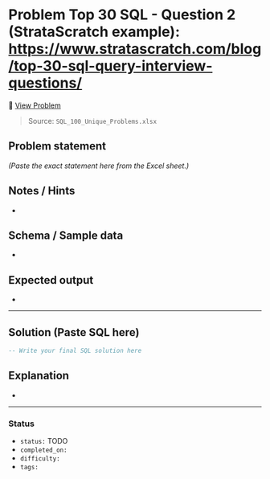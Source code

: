 # Problem Top 30 SQL - Question 2 (StrataScratch example): https://www.stratascratch.com/blog/top-30-sql-query-interview-questions/

🔗 [View Problem](https://www.stratascratch.com/blog/top-30-sql-query-interview-questions/)

> Source: `SQL_100_Unique_Problems.xlsx`

## Problem statement
*(Paste the exact statement here from the Excel sheet.)*

## Notes / Hints
- 

## Schema / Sample data
- 

## Expected output
- 

---

## Solution (Paste SQL here)
```sql
-- Write your final SQL solution here
```

## Explanation
- 

---

### Status
- `status:` TODO
- `completed_on:` 
- `difficulty:` 
- `tags:` 
